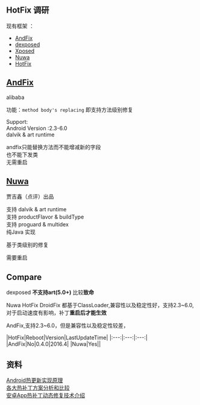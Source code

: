 


## HotFix 调研




现有框架 ：  

- [AndFix](https://github.com/alibaba/AndFix) 
- [dexposed](https://github.com/alibaba/dexposed)  
- [Xposed](https://github.com/rovo89/Xposed)
- [Nuwa](https://github.com/jasonross/Nuwa) 
- [HotFix](https://github.com/dodola/HotFix) 


## [AndFix](https://github.com/alibaba/AndFix)

alibaba

功能：`method body's replacing` 即支持方法级别修复    

Support:  
Android Version :2.3-6.0  
dalvik & art runtime  


andfix只能替换方法而不能增减新的字段  
也不能下发类  
无需重启  


## [Nuwa](https://github.com/jasonross/Nuwa)

贾吉鑫（点评）出品  


支持 dalvik & art runtime  
支持 productFlavor & buildType  
支持 proguard & multidex    
纯Java 实现  

基于类级别的修复  

需要重启

## Compare


dexposed **不支持art(5.0+)** 比较**致命**  

Nuwa HotFix DroidFix 都基于ClassLoader,兼容性以及稳定性好，支持2.3~6.0,对于启动速度有影响，补丁**重启后才能生效** 

AndFix,支持2.3~6.0，但是兼容性以及稳定性较差，


|HotFix|Reboot|Version|LastUpdateTime|
|:---:|:---:|:---:|  
|AndFix|No|0.4.0|2016.4|
|Nuwa|Yes||
## 资料
[Android热更新实现原理](http://blog.csdn.net/lzyzsd/article/details/49843581)  
[各大热补丁方案分析和比较
](http://blog.zhaiyifan.cn/2015/11/20/HotPatchCompare/)  
[安卓App热补丁动态修复技术介绍
](http://zhuanlan.zhihu.com/p/20308548)
